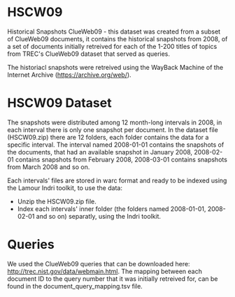 # HSCW09

Historical Snapshots ClueWeb09 - this dataset was created from a subset of ClueWeb09 documents, it contains the historical snapshots from 2008, of a set of documents initially retreived for each of the 1-200 titles of topics from TREC's ClueWeb09 dataset that served as queries. 

The historiacl snapshots were retreived using the WayBack Machine of the Internet Archive (https://archive.org/web/).

# HSCW09 Dataset

The snapshots were distributed among 12 month-long intervals in 2008, in each interval there is only one snapshot per document.
In the dataset file (HSCW09.zip) there are 12 folders, each folder contains the data for a specific interval. 
The interval named 2008-01-01 contains the snapshots of the documents, that had an available snapshot in January 2008, 2008-02-01 contains snapshots from February 2008, 2008-03-01 contains snapshots from March 2008 and so on.

Each intervals' files are stored in warc format and ready to be indexed using the Lamour Indri toolkit, to use the data:

- Unzip the HSCW09.zip file.
- Index each intervals' inner folder (the folders named 2008-01-01, 2008-02-01 and so on) separatly, using the Indri toolkit.

# Queries 

We used the ClueWeb09 queries that can be downloaded here: http://trec.nist.gov/data/webmain.html.
The mapping between each document ID to the query number that it was initially retreived for, can be found in the document_query_mapping.tsv file. 
